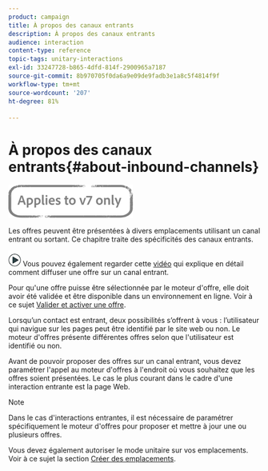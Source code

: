 ```yaml
---
product: campaign
title: À propos des canaux entrants
description: À propos des canaux entrants
audience: interaction
content-type: reference
topic-tags: unitary-interactions
exl-id: 33247728-b865-4dfd-814f-2900965a7187
source-git-commit: 8b970705f0da6a9e09de9fadb3e1a8c5f4814f9f
workflow-type: tm+mt
source-wordcount: '207'
ht-degree: 81%

---
```


# À propos des canaux entrants{#about-inbound-channels}

![](../../assets/v7-only.svg)

Les offres peuvent être présentées à divers emplacements utilisant un canal entrant ou sortant. Ce chapitre traite des spécificités des canaux entrants.

![](assets/do-not-localize/how-to-video.png) Vous pouvez également regarder cette [vidéo](https://helpx.adobe.com/campaign/classic/how-to/deliver-an-offer-on-inbound-channel-in-acv6.html) qui explique en détail comment diffuser une offre sur un canal entrant.

Pour qu&#39;une offre puisse être sélectionnée par le moteur d&#39;offre, elle doit avoir été validée et être disponible dans un environnement en ligne. Voir à ce sujet [Valider et activer une offre](../../interaction/using/approving-and-activating-an-offer.md).

Lorsqu’un contact est entrant, deux possibilités s’offrent à vous : l’utilisateur qui navigue sur les pages peut être identifié par le site web ou non. Le moteur d&#39;offres présente différentes offres selon que l&#39;utilisateur est identifié ou non.

Avant de pouvoir proposer des offres sur un canal entrant, vous devez paramétrer l&#39;appel au moteur d&#39;offres à l&#39;endroit où vous souhaitez que les offres soient présentées. Le cas le plus courant dans le cadre d&#39;une interaction entrante est la page Web.

>[!NOTE]
>
>Dans le cas d&#39;interactions entrantes, il est nécessaire de paramétrer spécifiquement le moteur d&#39;offres pour proposer et mettre à jour une ou plusieurs offres.
>
>Vous devez également autoriser le mode unitaire sur vos emplacements. Voir à ce sujet la section [Créer des emplacements](../../interaction/using/creating-offer-spaces.md).
